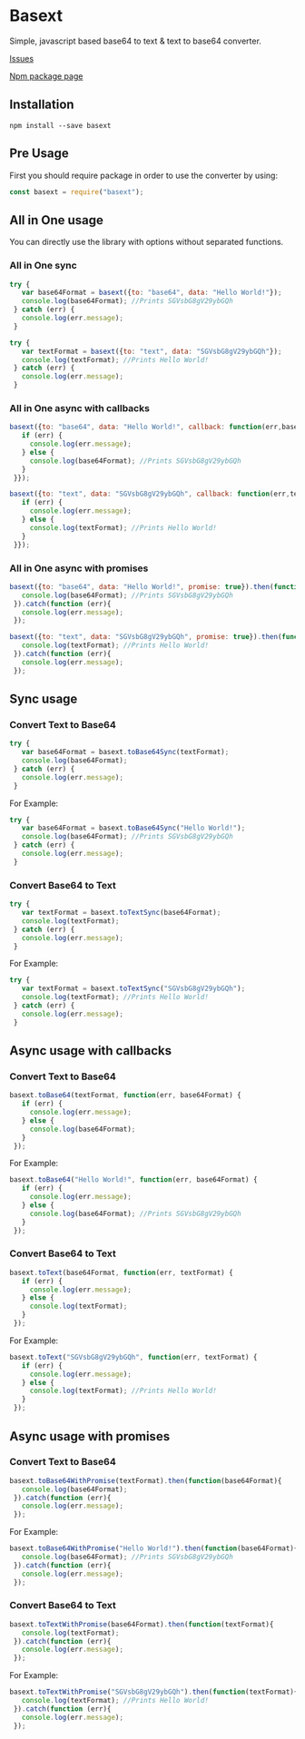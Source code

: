 # Basext
Simple, javascript based base64 to text &amp; text to base64 converter.

[Issues](https://github.com/umut-sahin/basext/issues)

[Npm package page](https://www.npmjs.com/package/basext)

## Installation

```
npm install --save basext
```

## Pre Usage

First you should require package in order to use the converter by using:

```javascript
const basext = require("basext");
```

## All in One usage

You can directly use the library with options without separated functions.

### All in One sync

```javascript
try {
   var base64Format = basext({to: "base64", data: "Hello World!"});
   console.log(base64Format); //Prints SGVsbG8gV29ybGQh
 } catch (err) {
   console.log(err.message);
 }
```

```javascript
try {
   var textFormat = basext({to: "text", data: "SGVsbG8gV29ybGQh"});
   console.log(textFormat); //Prints Hello World!
 } catch (err) {
   console.log(err.message);
 }
```

### All in One async with callbacks

```javascript
basext({to: "base64", data: "Hello World!", callback: function(err,base64Format){
   if (err) {
     console.log(err.message);
   } else {
     console.log(base64Format); //Prints SGVsbG8gV29ybGQh
   }
 }});
```

```javascript
basext({to: "text", data: "SGVsbG8gV29ybGQh", callback: function(err,textFormat){
   if (err) {
     console.log(err.message);
   } else {
     console.log(textFormat); //Prints Hello World!
   }
 }});
```

### All in One async with promises

```javascript
basext({to: "base64", data: "Hello World!", promise: true}).then(function(base64Format){
   console.log(base64Format); //Prints SGVsbG8gV29ybGQh
 }).catch(function (err){
   console.log(err.message);
 });
```

```javascript
basext({to: "text", data: "SGVsbG8gV29ybGQh", promise: true}).then(function(textFormat){
   console.log(textFormat); //Prints Hello World!
 }).catch(function (err){
   console.log(err.message);
 });
```

## Sync usage

### Convert Text to Base64

```javascript
try {
   var base64Format = basext.toBase64Sync(textFormat);
   console.log(base64Format);
 } catch (err) {
   console.log(err.message);
 }
```

For Example:

```javascript
try {
   var base64Format = basext.toBase64Sync("Hello World!");
   console.log(base64Format); //Prints SGVsbG8gV29ybGQh
 } catch (err) {
   console.log(err.message);
 }
```

### Convert Base64 to Text

```javascript
try {
   var textFormat = basext.toTextSync(base64Format);
   console.log(textFormat);
 } catch (err) {
   console.log(err.message);
 }
```

For Example:

```javascript
try {
   var textFormat = basext.toTextSync("SGVsbG8gV29ybGQh");
   console.log(textFormat); //Prints Hello World!
 } catch (err) {
   console.log(err.message);
 }
```

## Async usage with callbacks

### Convert Text to Base64

```javascript
basext.toBase64(textFormat, function(err, base64Format) {
   if (err) {
     console.log(err.message);
   } else {
     console.log(base64Format);
   }
 });
```

For Example:

```javascript
basext.toBase64("Hello World!", function(err, base64Format) {
   if (err) {
     console.log(err.message);
   } else {
     console.log(base64Format); //Prints SGVsbG8gV29ybGQh
   }
 });
```

### Convert Base64 to Text

```javascript
basext.toText(base64Format, function(err, textFormat) {
   if (err) {
     console.log(err.message);
   } else {
     console.log(textFormat);
   }
 });
```

For Example:

```javascript
basext.toText("SGVsbG8gV29ybGQh", function(err, textFormat) {
   if (err) {
     console.log(err.message);
   } else {
     console.log(textFormat); //Prints Hello World!
   }
 });
```

## Async usage with promises

### Convert Text to Base64

```javascript
basext.toBase64WithPromise(textFormat).then(function(base64Format){
   console.log(base64Format);
 }).catch(function (err){
   console.log(err.message);
 });
```

For Example:

```javascript
basext.toBase64WithPromise("Hello World!").then(function(base64Format){
   console.log(base64Format); //Prints SGVsbG8gV29ybGQh
 }).catch(function (err){
   console.log(err.message);
 });
```

### Convert Base64 to Text

```javascript
basext.toTextWithPromise(base64Format).then(function(textFormat){
   console.log(textFormat);
 }).catch(function (err){
   console.log(err.message);
 });
```

For Example:

```javascript
basext.toTextWithPromise("SGVsbG8gV29ybGQh").then(function(textFormat){
   console.log(textFormat); //Prints Hello World!
 }).catch(function (err){
   console.log(err.message);
 });
```
